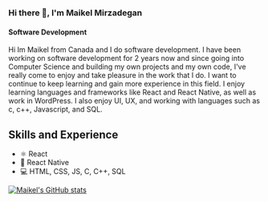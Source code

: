 ### Hi there 👋, I'm Maikel Mirzadegan
#### Software Development

Hi Im Maikel from Canada and I do software development. I have been working on software development for 2 years now and since going into Computer Science and building my own projects and my own code, I've really come to enjoy and take pleasure in the work that I do. I want to continue to keep learning and gain more experience in this field. I enjoy learning languages and frameworks like React and React Native, as well as work in WordPress. I also enjoy UI, UX, and working with languages such as c, c++, Javascript, and SQL.

## Skills and Experience
* ⚛ React
* 📱 React Native
* 💻 HTML, CSS, JS, C, C++, SQL


[![Maikel's GitHub stats](https://github-readme-stats.vercel.app/api?username=Maikel-Mirza)](https://github.com/Maikel-Mirzadegan/github-readme-stats)
